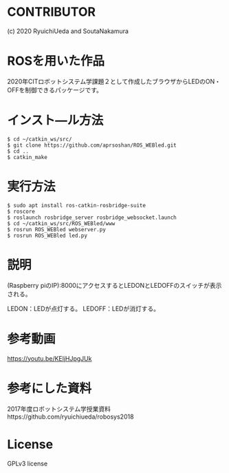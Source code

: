 # CONTRIBUTOR

(c) 2020 RyuichiUeda and SoutaNakamura

# ROSを用いた作品

2020年CITロボットシステム学課題２として作成したブラウザからLEDのON・OFFを制御できるパッケージです。

# インスト―ル方法
    $ cd ~/catkin_ws/src/
    $ git clone https://github.com/aprsoshan/ROS_WEBled.git
    $ cd ..
    $ catkin_make

# 実行方法
    $ sudo apt install ros-catkin-rosbridge-suite
    $ roscore
    $ roslaunch rosbridge_server rosbridge_websocket.launch
    $ cd ~/catkin_ws/src/ROS_WEBled/www
    $ rosrun ROS_WEBled webserver.py
    $ rosrun ROS_WEBled led.py

# 説明

(Raspberry piのIP):8000にアクセスするとLEDONとLEDOFFのスイッチが表示される。

LEDON：LEDが点灯する。 LEDOFF：LEDが消灯する。

# 参考動画

https://youtu.be/KEljHJpgJUk

# 参考にした資料

2017年度ロボットシステム学授業資料https://github.com/ryuichiueda/robosys2018

# License

GPLv3 license
